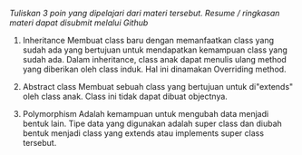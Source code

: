 *Tuliskan 3 poin yang dipelajari dari materi tersebut. Resume / ringkasan materi dapat disubmit melalui Github*

1. Inheritance
Membuat class baru dengan memanfaatkan class yang sudah ada yang bertujuan untuk mendapatkan kemampuan class yang sudah ada.
Dalam inheritance, class anak dapat menulis ulang method yang diberikan oleh class induk. Hal ini dinamakan Overriding method.

2. Abstract class
Membuat sebuah class yang bertujuan untuk di"extends" oleh class anak. Class ini tidak dapat dibuat objectnya.

3. Polymorphism
Adalah kemampuan untuk mengubah data menjadi bentuk lain.
Tipe data yang digunakan adalah super class dan diubah bentuk menjadi class yang extends atau implements super class tersebut.